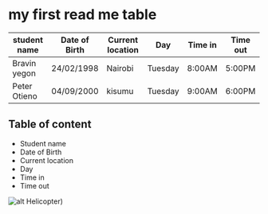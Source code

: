 # my first read me table
student name|Date of Birth|Current location|Day|Time in|Time out
---|---|---|---|---|---|
Bravin yegon|24/02/1998|Nairobi|Tuesday|8:00AM|5:00PM|
Peter Otieno|04/09/2000|kisumu|Tuesday|9:00AM|6:00PM| 
## Table of content
* Student name
* Date of Birth
* Current location
* Day 
* Time in 
* Time out

![alt Helicopter](https://media.gq-magazine.co.uk/photos/5d1398faeef921e6e09ff155/16:9/w_2560%2Cc_limit/airbus-helicopters-4-gq-3jun15-pr_b.jpg))